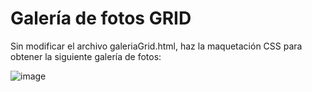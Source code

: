 # Galería de fotos GRID

Sin modificar el archivo galeriaGrid.html, haz la maquetación CSS para obtener la siguiente galería de fotos:

![image](https://github.com/profeMelola/LM-08-2023-24/assets/91023374/7259433c-cd59-494f-b9bf-231a6543a049)

